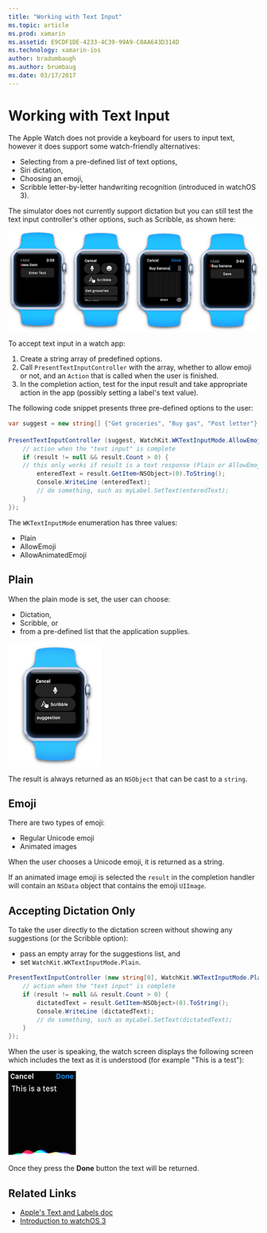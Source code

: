 ```yaml
---
title: "Working with Text Input"
ms.topic: article
ms.prod: xamarin
ms.assetid: E9CDF1DE-4233-4C39-99A9-C0AA643D314D
ms.technology: xamarin-ios
author: bradumbaugh
ms.author: brumbaug
ms.date: 03/17/2017
---
```


# Working with Text Input

The Apple Watch does not provide a keyboard for
  users to input text, however it does support
  some watch-friendly alternatives:

- Selecting from a pre-defined list of text options,
- Siri dictation,
- Choosing an emoji,
- Scribble letter-by-letter handwriting recognition (introduced in watchOS 3).

The simulator does not currently support dictation but you can still
  test the text input controller's other options, such as Scribble, as shown here:

![](text-input-images/textinput-sml.png "Testing the scribble option")

To accept text input in a watch app:

1. Create a string array of predefined options.
2. Call `PresentTextInputController` with the array,
  whether to allow emoji or not, and an `Action` that
  is called when the user is finished.
3. In the completion action, test for the input result
  and take appropriate action in the app (possibly
  setting a label's text value).

The following code snippet presents three pre-defined
  options to the user:

```csharp
var suggest = new string[] {"Get groceries", "Buy gas", "Post letter"};

PresentTextInputController (suggest, WatchKit.WKTextInputMode.AllowEmoji, (result) => {
	// action when the "text input" is complete
	if (result != null && result.Count > 0) {
    // this only works if result is a text response (Plain or AllowEmoji)
		enteredText = result.GetItem<NSObject>(0).ToString();
		Console.WriteLine (enteredText);
		// do something, such as myLabel.SetText(enteredText);
	}
});
```

The `WKTextInputMode` enumeration has three values:

- Plain
- AllowEmoji
- AllowAnimatedEmoji

## Plain

When the plain mode is set, the user can choose:

- Dictation,
- Scribble, or
- from a pre-defined list that the application supplies.

[ ![](text-input-images/plain-scribble-sml.png "Dictation, Scribble, or from a pre-defined list that the app supplies")](text-input-images/plain-scribble.png)

The result is always returned as an `NSObject` that can be cast to a `string`.

## Emoji

There are two types of emoji:

- Regular Unicode emoji
- Animated images

When the user chooses a Unicode emoji, it is returned as a string.

If an animated image emoji is selected
  the `result` in the completion handler will contain
  an `NSData` object that contains the emoji `UIImage`.

## Accepting Dictation Only

To take the user directly to the dictation screen without
  showing any suggestions (or the Scribble option):

- pass an empty array for the suggestions list, and
- set `WatchKit.WKTextInputMode.Plain`.

```csharp
PresentTextInputController (new string[0], WatchKit.WKTextInputMode.Plain, (result) => {
	// action when the "text input" is complete
	if (result != null && result.Count > 0) {
		dictatedText = result.GetItem<NSObject>(0).ToString();
		Console.WriteLine (dictatedText);
		// do something, such as myLabel.SetText(dictatedText);
	}
});
```

When the user is speaking, the watch screen displays
  the following screen which includes the text as it
  is understood (for example "This is a test"):

![](text-input-images/dictation.png "When the user is speaking, the watch screen displays the text as it is understood")

Once they press the **Done** button the text will
  be returned.



## Related Links

- [Apple's Text and Labels doc](https://developer.apple.com/library/ios/documentation/General/Conceptual/WatchKitProgrammingGuide/TextandLabels.html)
- [Introduction to watchOS 3](~/ios/watchos/platform/introduction-to-watchos3/index.md)
